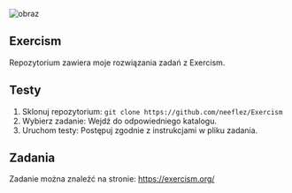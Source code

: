 ![obraz](https://github.com/neeflez/Exercism/assets/121773353/74b607f1-c9b0-4357-b830-fe93c6c97205)

## Exercism
Repozytorium zawiera moje rozwiązania zadań z Exercism.

## Testy
1. Sklonuj repozytorium: `git clone https://github.com/neeflez/Exercism`
2. Wybierz zadanie: Wejdź do odpowiedniego katalogu.
3. Uruchom testy: Postępuj zgodnie z instrukcjami w pliku zadania.

## Zadania
Zadanie można znaleźć na stronie: https://exercism.org/
